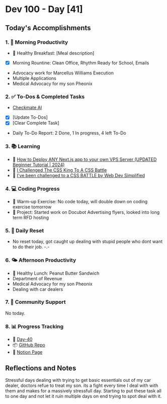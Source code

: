 # Dev 100 - Day [41]

## Today's Accomplishments

### 1. 🌅 Morning Productivity

- 🍳 Healthy Breakfast: [Meal description]
- [x] Morning Rountine: Clean Office, Rhythm Ready for School, Emails
- Advocacy work for Marcellus Williams Execution 
- Multiple Applications
- Medical Advocacy for my son Pheonix

### 2. ✅ To-Dos & Completed Tasks

- [Checkmate AI](https://checkmate-ai.vercel.app/)
- [x] [Update To-Dos]
- [x] [Clear Complete Task]
- Daily To-Do Report: 2 Done, 1 In progress, 4 left To-Do

### 3. 📚 Learning

- 🔗 [How to Deploy ANY Next.js app to your own VPS Server (UPDATED Beginner Tutorial | 2024)](https://www.youtube.com/watch?v=ZBgH6fenExA)
- 🔗 [I Challenged The CSS King To A CSS Battle](https://www.youtube.com/watch?v=-QgJgZCJvo4&ab_channel=WebDevSimplified)
- 🔗 [I've been challenged to a CSS BATTLE by Web Dev Simplified](https://www.youtube.com/watch?v=20QiX8rmHnU&ab_channel=KevinPowell)

### 4. 💻 Coding Progress

- 🧠 Warm-up Exercise: No code today, will double down on coding exercise tomorrow 
- 🦺 Project: Started work on Docubot Advertising flyers, looked into long term RFD hosting

### 5. 🔄 Daily Reset

- No reset today, got caught up dealing with stupid people who dont want to do their job. -.-

### 6. 🌤️ Afternoon Productivity

- 🍱 Healthy Lunch: Peanut Butter Sandwich
- Department of Revenue
- Medical Advocacy for my son Pheonix
- Dealing with car dealers

### 7. 🤝 Community Support

No today.

### 8. 📊 Progress Tracking

- 🏫 [Day-40]([URL-to-daily-log](https://www.skool.com/universityofcode/dev-100-day-40))
- 📦 [GitHub Repo](https://github.com/Digitl-Alchemyst/dev100/blob/main/Day-40/day40.md)
- 📄 [Notion Page](https://liberating-galley-48d.notion.site/Dev100-Coding-Lifestyle-Challenge-a85ec9fba3ce41f3b29d581a1a85d92b?pvs=4)

## Reflections and Notes

Stressful days dealing with trying to get basic essentials out of my car dealer, doctors refue to treat my son. its a fight every time I deal with with them and makes for a massively stressfull day. Starting to put these task all to one day and not let it ruin multiple days on end trying to spot deal with it.
